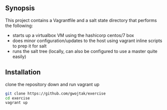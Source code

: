 ## Synopsis
This project contains a Vagrantfile and a salt state directory that performs the following:
 - starts up a virtualbox VM using the hashicorp centos/7 box
 - does minor configuration/updates to the host using vagrant inline scripts to prep it for salt
 - runs the salt tree (locally, can also be configured to use a master quite easily)

## Installation
clone the repository down and run vagrant up
```bash
git clone https://github.com/gwojtak/exercise
cd exercise
vagrant up
```

